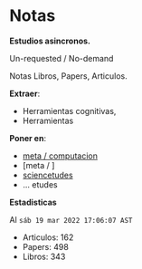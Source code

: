 # Notas

**Estudios asincronos.**

Un-requested / No-demand

Notas Libros, Papers, Articulos.

**Extraer**:

- Herramientas cognitivas,   
- Herramientas

**Poner en**:

- [meta / computacion]()
- [meta / ]
- [sciencetudes]()
- ... etudes

**Estadisticas**

Al `sáb 19 mar 2022 17:06:07 AST`

- Articulos: 162
- Papers: 498
- Libros: 343
